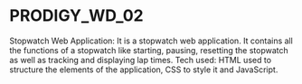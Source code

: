 # PRODIGY_WD_02
Stopwatch Web Application: It is a stopwatch web application. It contains all the functions of a stopwatch like starting, pausing, resetting the stopwatch as well as tracking and displaying lap times. Tech used: HTML used to structure the elements of the application, CSS to style it and JavaScript.
